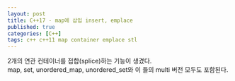 ```yaml
---
layout: post
title: C++17 - map에 삽입 insert, emplace
published: true
categories: [C++]
tags: c++ c++11 map container emplace stl
---
```

2개의 연관 컨테이너를 접합(splice)하는 기능이 생겼다.  
map, set, unordered_map, unordered_set와 이 들의 multi 버전 모두도 포함된다.  
